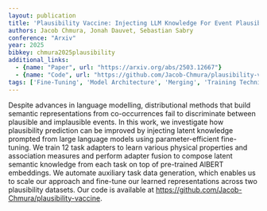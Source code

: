 ```yaml
---
layout: publication
title: 'Plausibility Vaccine: Injecting LLM Knowledge For Event Plausibility'
authors: Jacob Chmura, Jonah Dauvet, Sebastian Sabry
conference: "Arxiv"
year: 2025
bibkey: chmura2025plausibility
additional_links:
  - {name: "Paper", url: "https://arxiv.org/abs/2503.12667"}
  - {name: "Code", url: "https://github.com/Jacob-Chmura/plausibility-vaccine"}
tags: ['Fine-Tuning', 'Model Architecture', 'Merging', 'Training Techniques', 'Has Code', 'Pretraining Methods', 'BERT', 'Prompting']
---
```

Despite advances in language modelling, distributional methods that build
semantic representations from co-occurrences fail to discriminate between
plausible and implausible events. In this work, we investigate how plausibility
prediction can be improved by injecting latent knowledge prompted from large
language models using parameter-efficient fine-tuning. We train 12 task
adapters to learn various physical properties and association measures and
perform adapter fusion to compose latent semantic knowledge from each task on
top of pre-trained AlBERT embeddings. We automate auxiliary task data
generation, which enables us to scale our approach and fine-tune our learned
representations across two plausibility datasets. Our code is available at
https://github.com/Jacob-Chmura/plausibility-vaccine.
